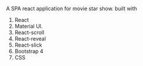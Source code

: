 A SPA react application for movie star show. built with

1. React
2. Material UI.
3. React-scroll
4. React-reveal
5. React-slick
6. Bootstrap 4
7. CSS
